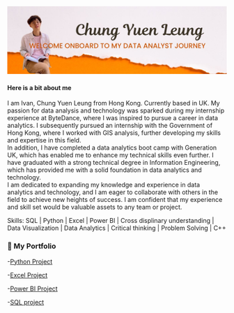 

![ ](https://github.com/chungyuenleung/chungyuenleung/blob/main/Untitled%20(1300%20%C3%97%20700%20px)%20(1300%20%C3%97%20400%20px).jpg)

#### Here is a bit about me

I am Ivan, Chung Yuen Leung from Hong Kong. Currently based in UK. My passion for data analysis and technology was sparked during my internship experience at ByteDance, where I was inspired to pursue a career in data analytics. I subsequently pursued an internship with the Government of Hong Kong, where I worked with GIS analysis, further developing my skills and expertise in this field.<br>
In addition, I have completed a data analytics boot camp with Generation UK, which has enabled me to enhance my technical skills even further. I have graduated with a strong technical degree in Information Engineering, which has provided me with a solid foundation in data analytics and technology.<br>
I am dedicated to expanding my knowledge and experience in data analytics and technology, and I am eager to collaborate with others in the field to achieve new heights of success. I am confident that my experience and skill set would be valuable assets to any team or project.

Skills: SQL | Python | Excel | Power BI | Cross displinary understanding | Data Visualization | Data Analytics | Critical thinking | Problem Solving | C++ 

### 📁 My Portfolio
-[Python Project](https://github.com/chungyuenleung/Pythonproject/)

-[Excel Project](https://github.com/chungyuenleung/Excelproject/)

-[Power BI Project](https://github.com/chungyuenleung/MyPowerBI-milestone/)

-[SQL project](https://github.com/chungyuenleung/sql-project)
